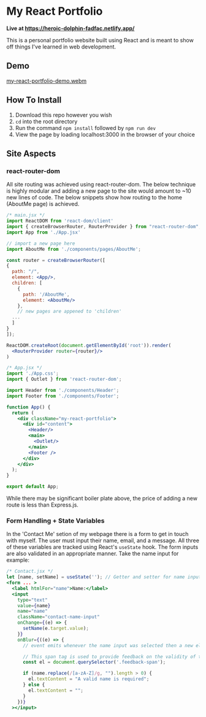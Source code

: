 # My React Portfolio

**Live at https://heroic-dolphin-fadfac.netlify.app/**

This is a personal portfolio website built using React and is meant to
show off things I've learned in web development.

## Demo
[my-react-portfolio-demo.webm](https://github.com/TurtleNav/my-react-portfolio/assets/57142468/13381bf4-43ae-40b2-af4a-ca86195514d0)

## How To Install

1. Download this repo however you wish
2. `cd` into the root directory
3. Run the command `npm install` followed by `npm run dev`
4. View the page by loading localhost:3000 in the browser of your choice

## Site Aspects

### react-router-dom
All site routing was achieved using react-router-dom. The below technique is highly modular and adding a new page to the site
would amount to ~10 new lines of code. The below snippets show how routing to the home (AboutMe page) is achieved.

```jsx
/* main.jsx */
import ReactDOM from 'react-dom/client'
import { createBrowserRouter, RouterProvider } from "react-router-dom";
import App from './App.jsx'

// import a new page here
import AboutMe from './components/pages/AboutMe';

const router = createBrowserRouter([
{
  path: "/",
  element: <App/>,
  children: [
    {
      path: '/AboutMe',
      element: <AboutMe/>
    },
    // new pages are appened to 'children'
  ...
  ]
}
]);

ReactDOM.createRoot(document.getElementById('root')).render(
  <RouterProvider router={router}/>
)
```

```jsx
/* App.jsx */
import './App.css';
import { Outlet } from 'react-router-dom';

import Header from './components/Header';
import Footer from './components/Footer';

function App() {
  return (
    <div className="my-react-portfolio">
      <div id="content">
        <Header/>
        <main>
          <Outlet/>
        </main>
        <Footer />
      </div>
    </div>
  );
}

export default App;
```

While there may be significant boiler plate above, the price of adding a new route is less than Express.js.

### Form Handling + State Variables

In the 'Contact Me' setion of my webpage there is a form to get in touch with myself. The user must
input their name, email, and a message. All three of these variables are tracked using React's `useState`
hook. The form inputs are also validated in an appropriate manner. Take the name input for example:

```jsx
/* Contact.jsx */
let [name, setName] = useState(''); // Getter and setter for name input
<form ... >
  <label htmlFor="name">Name:</label>
  <input
    type="text"
    value={name}
    name="name"
    className="contact-name-input"
    onChange={(e) => {
      setName(e.target.value);
    }}
    onBlur={((e) => {
      // event emits whenever the name input was selected then a new element was selected

      // This span tag is used to provide feedback on the validity of the input
      const el = document.querySelector('.feedback-span');

      if (name.replace(/[a-zA-Z]/g, "").length > 0) {
        el.textContent = "A valid name is required";
      } else {
        el.textContent = "";
      }
    })}
  ></input>
```










